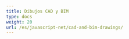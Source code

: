 ```yaml
---
title: Dibujos CAD y BIM
type: docs
weight: 20
url: /es/javascript-net/cad-and-bim-drawings/
---
```

